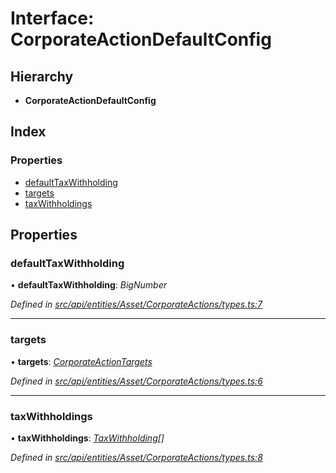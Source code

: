 # Interface: CorporateActionDefaultConfig

## Hierarchy

* **CorporateActionDefaultConfig**

## Index

### Properties

* [defaultTaxWithholding](corporateactiondefaultconfig.md#defaulttaxwithholding)
* [targets](corporateactiondefaultconfig.md#targets)
* [taxWithholdings](corporateactiondefaultconfig.md#taxwithholdings)

## Properties

###  defaultTaxWithholding

• **defaultTaxWithholding**: *BigNumber*

*Defined in [src/api/entities/Asset/CorporateActions/types.ts:7](https://github.com/PolymathNetwork/polymesh-sdk/blob/31a16a34/src/api/entities/Asset/CorporateActions/types.ts#L7)*

___

###  targets

• **targets**: *[CorporateActionTargets](corporateactiontargets.md)*

*Defined in [src/api/entities/Asset/CorporateActions/types.ts:6](https://github.com/PolymathNetwork/polymesh-sdk/blob/31a16a34/src/api/entities/Asset/CorporateActions/types.ts#L6)*

___

###  taxWithholdings

• **taxWithholdings**: *[TaxWithholding](taxwithholding.md)[]*

*Defined in [src/api/entities/Asset/CorporateActions/types.ts:8](https://github.com/PolymathNetwork/polymesh-sdk/blob/31a16a34/src/api/entities/Asset/CorporateActions/types.ts#L8)*
